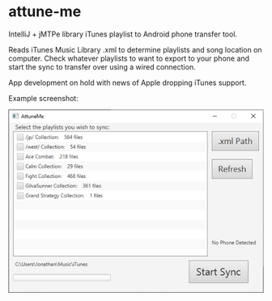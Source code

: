 # attune-me
IntelliJ + jMTPe library
iTunes playlist to Android phone transfer tool.

Reads iTunes Music Library .xml to determine playlists and song location on computer. Check whatever playlists to want to export to your phone and start the sync to transfer over using a wired connection.

App development on hold with news of Apple dropping iTunes support.

Example screenshot:

![screenshot](https://github.com/GH-Edifire/attune-me/blob/master/screenshot.png)
